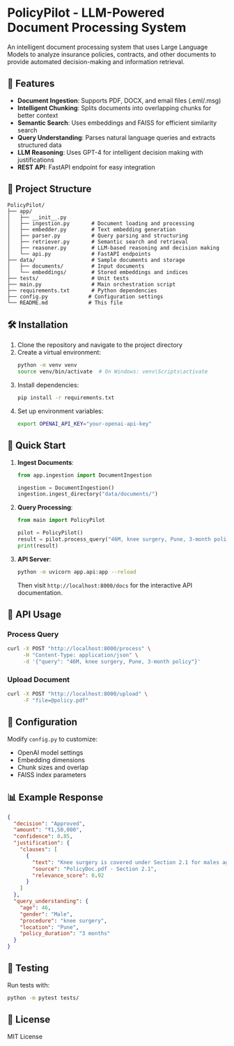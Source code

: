 # PolicyPilot - LLM-Powered Document Processing System

An intelligent document processing system that uses Large Language Models to analyze insurance policies, contracts, and other documents to provide automated decision-making and information retrieval.

## 🚀 Features

- **Document Ingestion**: Supports PDF, DOCX, and email files (.eml/.msg)
- **Intelligent Chunking**: Splits documents into overlapping chunks for better context
- **Semantic Search**: Uses embeddings and FAISS for efficient similarity search
- **Query Understanding**: Parses natural language queries and extracts structured data
- **LLM Reasoning**: Uses GPT-4 for intelligent decision making with justifications
- **REST API**: FastAPI endpoint for easy integration

## 📁 Project Structure

```
PolicyPilot/
├── app/
│   ├── __init__.py
│   ├── ingestion.py       # Document loading and processing
│   ├── embedder.py        # Text embedding generation
│   ├── parser.py          # Query parsing and structuring
│   ├── retriever.py       # Semantic search and retrieval
│   ├── reasoner.py        # LLM-based reasoning and decision making
│   └── api.py             # FastAPI endpoints
├── data/                  # Sample documents and storage
│   ├── documents/         # Input documents
│   └── embeddings/        # Stored embeddings and indices
├── tests/                 # Unit tests
├── main.py                # Main orchestration script
├── requirements.txt       # Python dependencies
├── config.py             # Configuration settings
└── README.md             # This file
```

## 🛠️ Installation

1. Clone the repository and navigate to the project directory
2. Create a virtual environment:
   ```bash
   python -m venv venv
   source venv/bin/activate  # On Windows: venv\Scripts\activate
   ```
3. Install dependencies:
   ```bash
   pip install -r requirements.txt
   ```
4. Set up environment variables:
   ```bash
   export OPENAI_API_KEY="your-openai-api-key"
   ```

## 🚀 Quick Start

1. **Ingest Documents**:
   ```python
   from app.ingestion import DocumentIngestion
   
   ingestion = DocumentIngestion()
   ingestion.ingest_directory("data/documents/")
   ```

2. **Query Processing**:
   ```python
   from main import PolicyPilot
   
   pilot = PolicyPilot()
   result = pilot.process_query("46M, knee surgery, Pune, 3-month policy")
   print(result)
   ```

3. **API Server**:
   ```bash
   python -m uvicorn app.api:app --reload
   ```
   Then visit `http://localhost:8000/docs` for the interactive API documentation.

## 📝 API Usage

### Process Query
```bash
curl -X POST "http://localhost:8000/process" \
     -H "Content-Type: application/json" \
     -d '{"query": "46M, knee surgery, Pune, 3-month policy"}'
```

### Upload Document
```bash
curl -X POST "http://localhost:8000/upload" \
     -F "file=@policy.pdf"
```

## 🔧 Configuration

Modify `config.py` to customize:
- OpenAI model settings
- Embedding dimensions
- Chunk sizes and overlap
- FAISS index parameters

## 📊 Example Response

```json
{
  "decision": "Approved",
  "amount": "₹1,50,000",
  "confidence": 0.85,
  "justification": {
    "clauses": [
      {
        "text": "Knee surgery is covered under Section 2.1 for males aged 40-50",
        "source": "PolicyDoc.pdf - Section 2.1",
        "relevance_score": 0.92
      }
    ]
  },
  "query_understanding": {
    "age": 46,
    "gender": "Male",
    "procedure": "knee surgery",
    "location": "Pune",
    "policy_duration": "3 months"
  }
}
```

## 🧪 Testing

Run tests with:
```bash
python -m pytest tests/
```

## 📄 License

MIT License
